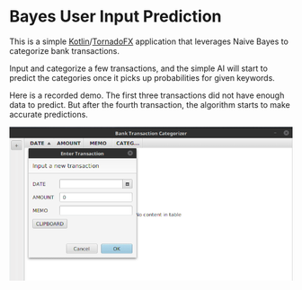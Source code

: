 # Bayes User Input Prediction

This is a simple [Kotlin](http://kotlinlang.org/)/[TornadoFX](https://github.com/edvin/tornadofx) application that leverages Naive Bayes to categorize bank transactions.

Input and categorize a few transactions, and the simple AI will start to predict the categories once it picks up probabilities for given keywords.

Here is a recorded demo. The first three transactions did not have enough data to predict. But after the fourth transaction, the algorithm starts to make accurate predictions.

![](demo_animation.gif)

